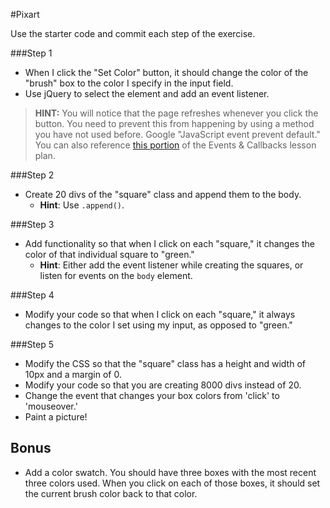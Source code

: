 #Pixart

Use the starter code and commit each step of the exercise.

###Step 1

* When I click the "Set Color" button, it should change the color of the "brush" box to the color I specify in the input field.
* Use jQuery to select the element and add an event listener.

> **HINT:** You will notice that the page refreshes whenever you click the button. You need to prevent this from happening by using a method you have not used before. Google "JavaScript event prevent default." You can also reference [this portion](https://github.com/ga-wdi-lessons/js-events-callbacks#event-defaults-405---410-5-minutes) of the Events & Callbacks lesson plan.

###Step 2

* Create 20 divs of the "square" class and append them to the body.
  * **Hint**: Use `.append()`.

###Step 3

* Add functionality so that when I click on each "square," it changes the color of that individual square to "green."
  * **Hint**: Either add the event listener while creating the squares, or listen for events on the `body` element.

###Step 4

* Modify your code so that when I click on each "square," it always changes to the color I set using my input, as opposed to "green."

###Step 5

* Modify the CSS so that the "square" class has a height and width of 10px and a margin of 0.
* Modify your code so that you are creating 8000 divs instead of 20.
* Change the event that changes your box colors from 'click' to 'mouseover.'
* Paint a picture!

## Bonus

* Add a color swatch. You should have three boxes with the most recent three colors used. When you click on each of those boxes, it should set the current brush color back to that color.
